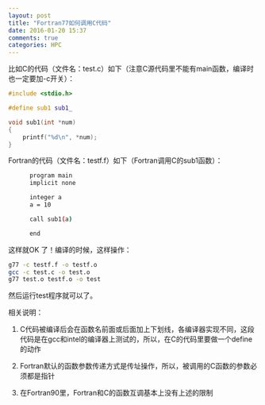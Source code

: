 ```yaml
---
layout: post
title: "Fortran77如何调用C代码"
date: 2016-01-20 15:37
comments: true
categories: HPC
---
```


比如C的代码（文件名：test.c）如下（注意C源代码里不能有main函数，编译时也一定要加-c开关）：

<!-- more -->

``` cpp
#include <stdio.h>

#define sub1 sub1_

void sub1(int *num)
{
    printf("%d\n", *num);
}
```

Fortran的代码（文件名：testf.f）如下（Fortran调用C的sub1函数）：

``` bash
      program main
      implicit none

      integer a
      a = 10

      call sub1(a)

      end
```

这样就OK 了！编译的时候，这样操作：

``` bash
g77 -c testf.f -o testf.o
gcc -c test.c -o test.o
g77 test.o testf.o -o test
```

然后运行test程序就可以了。

相关说明：

1. C代码被编译后会在函数名前面或后面加上下划线，各编译器实现不同，这段代码是在gcc和intel的编译器上测试的，所以，在C的代码里要做一个define的动作

2. Fortran默认的函数参数传递方式是传址操作，所以，被调用的C函数的参数必须都是指针

3. 在Fortran90里，Fortran和C的函数互调基本上没有上述的限制
